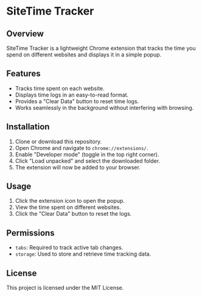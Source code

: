 # SiteTime Tracker

## Overview

SiteTime Tracker is a lightweight Chrome extension that tracks the time you spend on different websites and displays it in a simple popup.

## Features

- Tracks time spent on each website.
- Displays time logs in an easy-to-read format.
- Provides a "Clear Data" button to reset time logs.
- Works seamlessly in the background without interfering with browsing.

## Installation

1. Clone or download this repository.
2. Open Chrome and navigate to `chrome://extensions/`.
3. Enable "Developer mode" (toggle in the top right corner).
4. Click "Load unpacked" and select the downloaded folder.
5. The extension will now be added to your browser.

## Usage

1. Click the extension icon to open the popup.
2. View the time spent on different websites.
3. Click the "Clear Data" button to reset the logs.

## Permissions

- `tabs`: Required to track active tab changes.
- `storage`: Used to store and retrieve time tracking data.

## License

This project is licensed under the MIT License.


